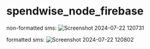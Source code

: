 ﻿# spendwise_node_firebase
non-formatted sms:
![Screenshot 2024-07-22 120731](https://github.com/user-attachments/assets/2826ce2d-ae13-4391-8bbf-2626e35ae756)

formatted sms:
![Screenshot 2024-07-22 120802](https://github.com/user-attachments/assets/5f69092b-5bd3-487a-be2d-37d8dc00af5d)
